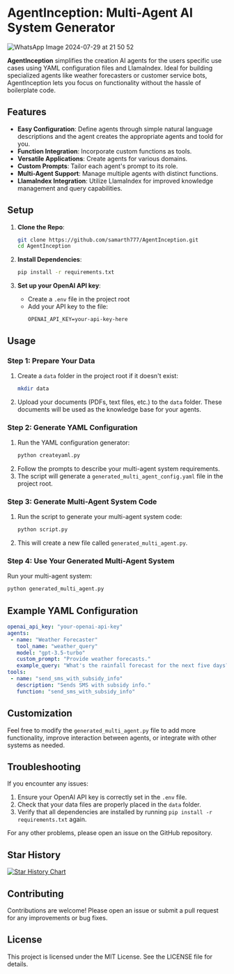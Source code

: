 # AgentInception: Multi-Agent AI System Generator

![WhatsApp Image 2024-07-29 at 21 50 52](https://github.com/user-attachments/assets/23515372-6d65-47a6-b83b-6782306ce625)

**AgentInception** simplifies the creation AI agents for the users specific use cases using YAML configuration files and LlamaIndex. Ideal for building specialized agents like weather forecasters or customer service bots, AgentInception lets you focus on functionality without the hassle of boilerplate code.

## Features

- **Easy Configuration**: Define agents through simple natural language descriptions and the agent creates the appropriate agents and toold for you.
- **Function Integration**: Incorporate custom functions as tools.
- **Versatile Applications**: Create agents for various domains.
- **Custom Prompts**: Tailor each agent's prompt to its role.
- **Multi-Agent Support**: Manage multiple agents with distinct functions.
- **LlamaIndex Integration**: Utilize LlamaIndex for improved knowledge management and query capabilities.


## Setup

1. **Clone the Repo**:
   ```bash
   git clone https://github.com/samarth777/AgentInception.git
   cd AgentInception
   ```

2. **Install Dependencies**:
   ```bash
   pip install -r requirements.txt
   ```

3. **Set up your OpenAI API key**:
   - Create a `.env` file in the project root
   - Add your API key to the file:
     ```
     OPENAI_API_KEY=your-api-key-here
     ```

## Usage

### Step 1: Prepare Your Data

1. Create a `data` folder in the project root if it doesn't exist:
   ```bash
   mkdir data
   ```
2. Upload your documents (PDFs, text files, etc.) to the `data` folder. These documents will be used as the knowledge base for your agents.

### Step 2: Generate YAML Configuration

1. Run the YAML configuration generator:
   ```bash
   python createyaml.py
   ```
2. Follow the prompts to describe your multi-agent system requirements.
3. The script will generate a `generated_multi_agent_config.yaml` file in the project root.

### Step 3: Generate Multi-Agent System Code

1. Run the script to generate your multi-agent system code:
   ```bash
   python script.py
   ```
2. This will create a new file called `generated_multi_agent.py`.

### Step 4: Use Your Generated Multi-Agent System

Run your multi-agent system:
```bash
python generated_multi_agent.py
```

## Example YAML Configuration

```yaml
openai_api_key: "your-openai-api-key"
agents:
 - name: "Weather Forecaster"
   tool_name: "weather_query"
   model: "gpt-3.5-turbo"
   custom_prompt: "Provide weather forecasts."
   example_query: "What's the rainfall forecast for the next five days?"
tools:
 - name: "send_sms_with_subsidy_info"
   description: "Sends SMS with subsidy info."
   function: "send_sms_with_subsidy_info"
```

## Customization

Feel free to modify the `generated_multi_agent.py` file to add more functionality, improve interaction between agents, or integrate with other systems as needed.

## Troubleshooting

If you encounter any issues:
1. Ensure your OpenAI API key is correctly set in the `.env` file.
2. Check that your data files are properly placed in the `data` folder.
3. Verify that all dependencies are installed by running `pip install -r requirements.txt` again.

For any other problems, please open an issue on the GitHub repository.

## Star History

[![Star History Chart](https://api.star-history.com/svg?repos=samarth777/AgentInception&type=Date)](https://star-history.com/#samarth777/AgentInception&Date)

## Contributing

Contributions are welcome! Please open an issue or submit a pull request for any improvements or bug fixes.

## License

This project is licensed under the MIT License. See the LICENSE file for details.
